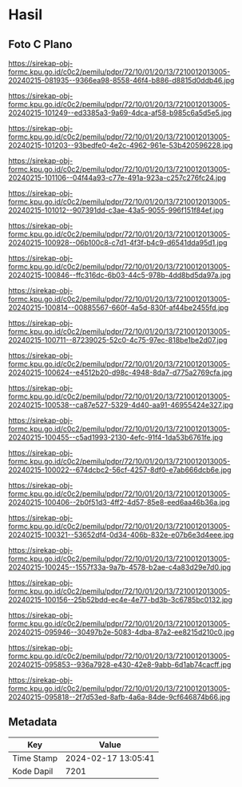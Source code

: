 # Hasil

## Foto C Plano

https://sirekap-obj-formc.kpu.go.id/c0c2/pemilu/pdpr/72/10/01/20/13/7210012013005-20240215-081935--9366ea98-8558-46f4-b886-d8815d0ddb46.jpg

https://sirekap-obj-formc.kpu.go.id/c0c2/pemilu/pdpr/72/10/01/20/13/7210012013005-20240215-101249--ed3385a3-9a69-4dca-af58-b985c6a5d5e5.jpg

https://sirekap-obj-formc.kpu.go.id/c0c2/pemilu/pdpr/72/10/01/20/13/7210012013005-20240215-101203--93bedfe0-4e2c-4962-961e-53b420596228.jpg

https://sirekap-obj-formc.kpu.go.id/c0c2/pemilu/pdpr/72/10/01/20/13/7210012013005-20240215-101106--04f44a93-c77e-491a-923a-c257c276fc24.jpg

https://sirekap-obj-formc.kpu.go.id/c0c2/pemilu/pdpr/72/10/01/20/13/7210012013005-20240215-101012--907391dd-c3ae-43a5-9055-996f151f84ef.jpg

https://sirekap-obj-formc.kpu.go.id/c0c2/pemilu/pdpr/72/10/01/20/13/7210012013005-20240215-100928--06b100c8-c7d1-4f3f-b4c9-d6541dda95d1.jpg

https://sirekap-obj-formc.kpu.go.id/c0c2/pemilu/pdpr/72/10/01/20/13/7210012013005-20240215-100846--ffc316dc-6b03-44c5-978b-4dd8bd5da97a.jpg

https://sirekap-obj-formc.kpu.go.id/c0c2/pemilu/pdpr/72/10/01/20/13/7210012013005-20240215-100814--00885567-660f-4a5d-830f-af44be2455fd.jpg

https://sirekap-obj-formc.kpu.go.id/c0c2/pemilu/pdpr/72/10/01/20/13/7210012013005-20240215-100711--87239025-52c0-4c75-97ec-818be1be2d07.jpg

https://sirekap-obj-formc.kpu.go.id/c0c2/pemilu/pdpr/72/10/01/20/13/7210012013005-20240215-100624--e4512b20-d98c-4948-8da7-d775a2769cfa.jpg

https://sirekap-obj-formc.kpu.go.id/c0c2/pemilu/pdpr/72/10/01/20/13/7210012013005-20240215-100538--ca87e527-5329-4d40-aa91-46955424e327.jpg

https://sirekap-obj-formc.kpu.go.id/c0c2/pemilu/pdpr/72/10/01/20/13/7210012013005-20240215-100455--c5ad1993-2130-4efc-91f4-1da53b6761fe.jpg

https://sirekap-obj-formc.kpu.go.id/c0c2/pemilu/pdpr/72/10/01/20/13/7210012013005-20240215-100022--674dcbc2-56cf-4257-8df0-e7ab666dcb6e.jpg

https://sirekap-obj-formc.kpu.go.id/c0c2/pemilu/pdpr/72/10/01/20/13/7210012013005-20240215-100406--2b0f51d3-4ff2-4d57-85e8-eed6aa46b36a.jpg

https://sirekap-obj-formc.kpu.go.id/c0c2/pemilu/pdpr/72/10/01/20/13/7210012013005-20240215-100321--53652df4-0d34-406b-832e-e07b6e3d4eee.jpg

https://sirekap-obj-formc.kpu.go.id/c0c2/pemilu/pdpr/72/10/01/20/13/7210012013005-20240215-100245--1557f33a-9a7b-4578-b2ae-c4a83d29e7d0.jpg

https://sirekap-obj-formc.kpu.go.id/c0c2/pemilu/pdpr/72/10/01/20/13/7210012013005-20240215-100156--25b52bdd-ec4e-4e77-bd3b-3c6785bc0132.jpg

https://sirekap-obj-formc.kpu.go.id/c0c2/pemilu/pdpr/72/10/01/20/13/7210012013005-20240215-095946--30497b2e-5083-4dba-87a2-ee8215d210c0.jpg

https://sirekap-obj-formc.kpu.go.id/c0c2/pemilu/pdpr/72/10/01/20/13/7210012013005-20240215-095853--936a7928-e430-42e8-9abb-6d1ab74cacff.jpg

https://sirekap-obj-formc.kpu.go.id/c0c2/pemilu/pdpr/72/10/01/20/13/7210012013005-20240215-095818--2f7d53ed-8afb-4a6a-84de-9cf646874b66.jpg


## Metadata

| Key        | Value               |
| ---------- | ------------------- |
| Time Stamp | 2024-02-17 13:05:41 |
| Kode Dapil | 7201                |




